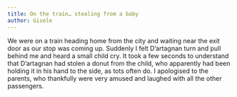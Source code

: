 ```yaml
---
title: On the train… stealing from a baby
author: Gisele
---
```


We were on a train heading home from the city and waiting near the exit door as our stop was coming up. Suddenly I felt D’artagnan turn and pull behind me and heard a small child cry. It took a few seconds to understand that D’artagnan had stolen a donut from the child, who apparently had been holding it in his hand to the side, as tots often do. I apologised to the parents, who thankfully were very amused and laughed with all the other passengers.
